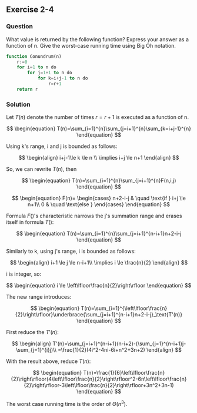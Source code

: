 ## Exercise 2-4
### Question
What value is returned by the following function? Express your answer as a function of n. Give the worst-case running time using Big Oh notation.

```sql
function Conundrum(n)
    r:=0
    for i=1 to n do
        for j=1+1 to n do
            for k=i+j-1 to n do
                r=r+1
    return r
```

### Solution

Let $T(n)$ denote the number of times $r=r+1$ is executed as a function of n.

$$
\begin{equation}
T(n)=\sum_{i=1}^{n}\sum_{j=i+1}^{n}\sum_{k=i+j-1}^{n}
\end{equation}
$$

Using k's range, i and j is bounded as follows:

$$
\begin{align}
i+j-1\le k \le n \\
\implies i+j \le n+1
\end{align}
$$

So, we can rewrite $T(n)$, then

$$
\begin{equation}
T(n)=\sum_{i=1}^{n}\sum_{j=i+1}^{n}F(n,i,j)
\end{equation}
$$

$$
\begin{equation}
F(n)=
\begin{cases}
    n+2-i-j & \quad \text{if } i+j \le n+1\\
    0  & \quad \text{else }
  \end{cases}
\end{equation}
$$

Formula $F()$'s characteristic narrows the j's summation range and erases itself in formula $T()$:

$$
\begin{equation}
T(n)=\sum_{i=1}^{n}\sum_{j=i+1}^{n-i+1}n+2-i-j
\end{equation}
$$

Similarly to k, using j's range, i is bounded as follows:

$$
\begin{align}
i+1 \le j \le n-i+1\\
\implies i \le \frac{n}{2}
\end{align}
$$

i is integer, so:

$$
\begin{equation}
i \le \left\lfloor\frac{n}{2}\right\rfloor
\end{equation}
$$

The new range introduces:

$$
\begin{equation}
T(n)=\sum_{i=1}^{\left\lfloor\frac{n}{2}\right\rfloor}\underbrace{\sum_{j=i+1}^{n-i+1}n+2-i-j}_\text{T'(n)}
\end{equation}
$$

First reduce the $T'(n)$:

$$
\begin{align}
T'(n)=\sum_{j=i+1}^{n-i+1}(n-i+2)-(\sum_{j=1}^{n-i+1}j-\sum_{j=1}^{i}j)\\
=\frac{1}{2}(4i^2-4ni-6i+n^2+3n+2)
\end{align}
$$

With the result above, reduce $T(n)$:

$$
\begin{equation}
T(n)=\frac{1}{6}\left\lfloor\frac{n}{2}\right\rfloor(4\left\lfloor\frac{n}{2}\right\rfloor^2-6n\left\lfloor\frac{n}{2}\right\rfloor-3\left\lfloor\frac{n}{2}\right\rfloor+3n^2+3n-1)
\end{equation}
$$

The worst case running time is the order of $\Theta(n^3)$.